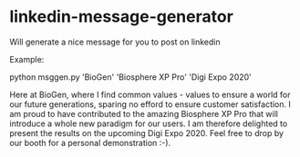 # linkedin-message-generator
Will generate a nice message for you to post on linkedin


Example:

python msggen.py 'BioGen' 'Biosphere XP Pro' 'Digi Expo 2020'

Here at BioGen, where I find common values - values to ensure a world for 
our future generations, sparing no efford to ensure customer satisfaction. 
I am proud to have contributed to the amazing Biosphere XP Pro that will 
introduce a whole new paradigm for our users. I am therefore delighted to 
present the results on the upcoming Digi Expo 2020. Feel free to drop by our 
booth for a personal demonstration :-).
